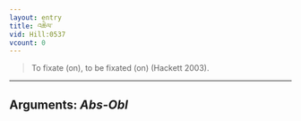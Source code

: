 ```yaml
---
layout: entry
title: འཆེལ་
vid: Hill:0537
vcount: 0
---
```

> To fixate (on), to be fixated (on) (Hackett 2003)\.

---
Arguments: _Abs-Obl_
---

